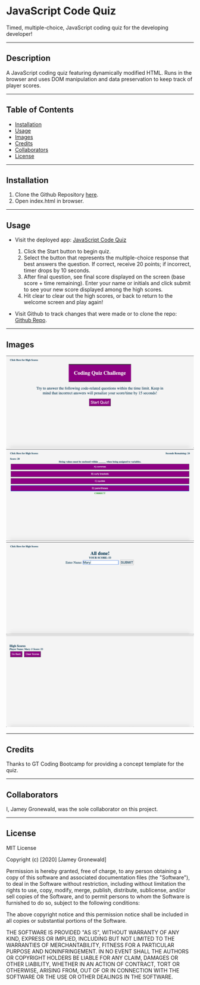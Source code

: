 # JavaScript Code Quiz
Timed, multiple-choice, JavaScript coding quiz for the developing developer!

---

## Description

A JavaScript coding quiz featuring dynamically modified HTML. Runs in the browser and uses DOM manipulation and data preservation to keep track of player scores.

---

## Table of Contents
* [Installation](#Installation)
* [Usage](#Usage)
* [Images](#Images)
* [Credits](#Credits)
* [Collaborators](#Collaborators)
* [License](#License)

---

## Installation

1. Clone the Github Repository [here](https://github.com/jameygronewald/javascriptCodeQuiz).
2. Open index.html in browser.

---

## Usage

* Visit the deployed app: [JavaScript Code Quiz](https://jameygronewald.github.io/javascriptCodeQuiz/)
    1. Click the Start button to begin quiz.
    2. Select the button that represents the multiple-choice response that best answers the question. If correct, receive 20 points; if incorrect, timer drops by 10 seconds.
    3. After final question, see final score displayed on the screen (base score + time remaining). Enter your name or initials and click submit to see your new score displayed among the high scores.
    4. Hit clear to clear out the high scores, or back to return to the welcome screen and play again!

* Visit Github to track changes that were made or to clone the repo: [Github Repo](https://github.com/jameygronewald/javascriptCodeQuiz).
---

## Images

![Welcome Screen](assets/demoImages/welcomeScreen.png)
![Sample Question Screen](assets/demoImages/questionScreen.png)
![End of Quiz](assets/demoImages/endOfQuizScreen.png)
![High Scores](assets/demoImages/highScoresScreen.png)

---

## Credits

Thanks to GT Coding Bootcamp for providing a concept template for the quiz.

---

## Collaborators

I, Jamey Gronewald, was the sole collaborator on this project.

---

## License

MIT License

Copyright (c) [2020] [Jamey Gronewald]

Permission is hereby granted, free of charge, to any person obtaining a copy
of this software and associated documentation files (the "Software"), to deal
in the Software without restriction, including without limitation the rights
to use, copy, modify, merge, publish, distribute, sublicense, and/or sell
copies of the Software, and to permit persons to whom the Software is
furnished to do so, subject to the following conditions:

The above copyright notice and this permission notice shall be included in all
copies or substantial portions of the Software.

THE SOFTWARE IS PROVIDED "AS IS", WITHOUT WARRANTY OF ANY KIND, EXPRESS OR
IMPLIED, INCLUDING BUT NOT LIMITED TO THE WARRANTIES OF MERCHANTABILITY,
FITNESS FOR A PARTICULAR PURPOSE AND NONINFRINGEMENT. IN NO EVENT SHALL THE
AUTHORS OR COPYRIGHT HOLDERS BE LIABLE FOR ANY CLAIM, DAMAGES OR OTHER
LIABILITY, WHETHER IN AN ACTION OF CONTRACT, TORT OR OTHERWISE, ARISING FROM,
OUT OF OR IN CONNECTION WITH THE SOFTWARE OR THE USE OR OTHER DEALINGS IN THE
SOFTWARE.